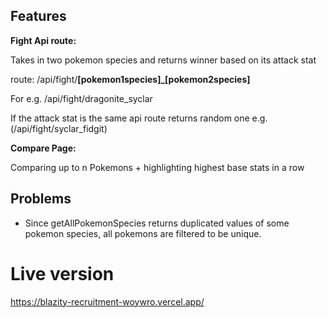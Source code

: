 ## Features
<b>Fight Api route:</b>
<p>Takes in two pokemon species and returns winner based on its attack stat</p>
<p>route: /api/fight/<b>[pokemon1species]_[pokemon2species]</b></p>
<p>For e.g. /api/fight/dragonite_syclar</p>
<p>If the attack stat is the same api route returns random one e.g.(/api/fight/syclar_fidgit)</p>
<b>Compare Page:</b>
<p>Comparing up to n Pokemons + highlighting highest base stats in a row</p>

## Problems
- Since getAllPokemonSpecies returns duplicated values of some pokemon species, all pokemons are filtered to be unique. 

# Live version
https://blazity-recruitment-woywro.vercel.app/

